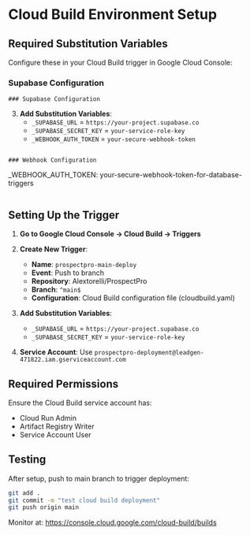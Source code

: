 # Cloud Build Environment Setup

## Required Substitution Variables

Configure these in your Cloud Build trigger in Google Cloud Console:

### Supabase Configuration

```
### Supabase Configuration
```
3. **Add Substitution Variables**:
   - `_SUPABASE_URL` = `https://your-project.supabase.co`
   - `_SUPABASE_SECRET_KEY` = `your-service-role-key`
   - `_WEBHOOK_AUTH_TOKEN` = `your-secure-webhook-token`
```

### Webhook Configuration
```
_WEBHOOK_AUTH_TOKEN: your-secure-webhook-token-for-database-triggers
```
```

## Setting Up the Trigger

1. **Go to Google Cloud Console → Cloud Build → Triggers**
2. **Create New Trigger**:

   - **Name**: `prospectpro-main-deploy`
   - **Event**: Push to branch
   - **Repository**: Alextorelli/ProspectPro
   - **Branch**: `^main$`
   - **Configuration**: Cloud Build configuration file (cloudbuild.yaml)

3. **Add Substitution Variables**:

   - `_SUPABASE_URL` = `https://your-project.supabase.co`
   - `_SUPABASE_SECRET_KEY` = `your-service-role-key`

4. **Service Account**: Use `prospectpro-deployment@leadgen-471822.iam.gserviceaccount.com`

## Required Permissions

Ensure the Cloud Build service account has:

- Cloud Run Admin
- Artifact Registry Writer
- Service Account User

## Testing

After setup, push to main branch to trigger deployment:

```bash
git add .
git commit -m "test cloud build deployment"
git push origin main
```

Monitor at: https://console.cloud.google.com/cloud-build/builds
